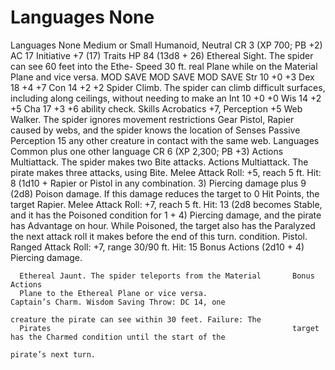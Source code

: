 # Languages None

Languages None
                                                                   Medium or Small Humanoid, Neutral
      CR 3 (XP 700; PB +2)
                                                                   AC 17		           Initiative +7 (17)
      Traits                                                       HP 84 (13d8 + 26)
      Ethereal Sight. The spider can see 60 feet into the Ethe-    Speed 30 ft.
      real Plane while on the Material Plane and vice versa.                 MOD SAVE             MOD SAVE            MOD SAVE
                                                                   Str 10 +0 +3          Dex 18 +4 +7        Con 14 +2 +2
      Spider Climb. The spider can climb difficult surfaces,
      including along ceilings, without needing to make an         Int 10 +0 +0          Wis 14 +2 +5        Cha 17 +3 +6
      ability check.                                               Skills Acrobatics +7, Perception +5
      Web Walker. The spider ignores movement restrictions         Gear Pistol, Rapier
      caused by webs, and the spider knows the location of         Senses Passive Perception 15
      any other creature in contact with the same web.             Languages Common plus one other language
                                                                   CR 6 (XP 2,300; PB +3)
      Actions
      Multiattack. The spider makes two Bite attacks.              Actions
                                                                   Multiattack. The pirate makes three attacks, using
      Bite. Melee Attack Roll: +5, reach 5 ft. Hit: 8 (1d10 +
                                                                   Rapier or Pistol in any combination.
      3) Piercing damage plus 9 (2d8) Poison damage. If this
      damage reduces the target to 0 Hit Points, the target        Rapier. Melee Attack Roll: +7, reach 5 ft. Hit: 13 (2d8
      becomes Stable, and it has the Poisoned condition for 1      + 4) Piercing damage, and the pirate has Advantage on
      hour. While Poisoned, the target also has the Paralyzed      the next attack roll it makes before the end of this turn.
      condition.                                                   Pistol. Ranged Attack Roll: +7, range 30/90 ft. Hit: 15
      Bonus Actions                                                (2d10 + 4) Piercing damage.

      Ethereal Jaunt. The spider teleports from the Material       Bonus Actions
      Plane to the Ethereal Plane or vice versa.                   Captain’s Charm. Wisdom Saving Throw: DC 14, one
                                                                   creature the pirate can see within 30 feet. Failure: The
      Pirates                                                      target has the Charmed condition until the start of the
                                                                   pirate’s next turn.
